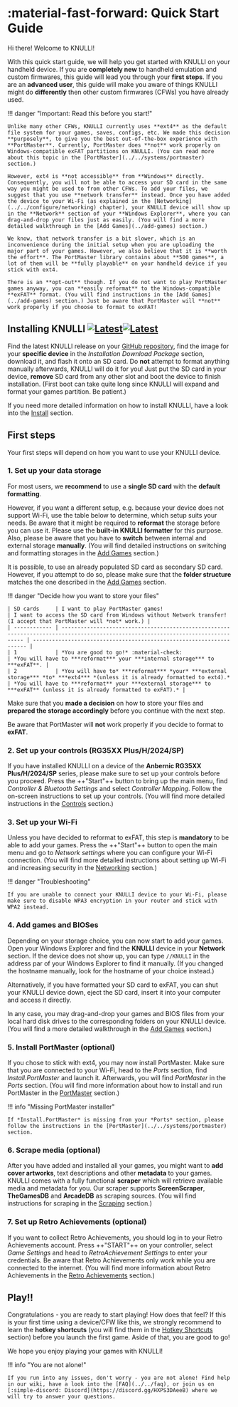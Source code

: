 # :material-fast-forward: Quick Start Guide

Hi there! Welcome to KNULLI!

With this quick start guide, we will help you get started with KNULLI on your handheld device. If you are **completely new** to handheld emulation and custom firmwares, this guide will lead you through your **first steps**. If you are an **advanced user**, this guide will make you aware of things KNULLI might do **differently** then other custom firmwares (CFWs) you have already used.

!!! danger "Important: Read this before you start!"

    Unlike many other CFWs, KNULLI currently uses **ext4** as the default file system for your games, saves, configs, etc. We made this decision **purposely**, to give you the best out-of-the-box experience with **PortMaster**. Currently, PortMaster does **not** work properly on Windows-compatible exFAT partitions on KNULLI. (You can read more about this topic in the [PortMaster](../../systems/portmaster) section.)

    However, ext4 is **not accessible** from **Windows** directly. Consequently, you will not be able to access your SD card in the same way you might be used to from other CFWs. To add your files, we suggest that you use **network transfer** instead. Once you have added the device to your Wi-Fi (as explained in the [Networking](../../configure/networking) chapter), your KNULLI device will show up in the **Network** section of your **Windows Explorer**, where you can drag-and-drop your files just as easily. (You will find a more detailed walkthrough in the [Add Games](../add-games) section.)
    
    We know, that network transfer is a bit slower, which is an inconvenience during the initial setup when you are uploading the major part of your games. However, we also believe that it is **worth the effort**. The PortMaster library contains about **500 games**, a lot of them will be **fully playable** on your handheld device if you stick with ext4.

    There is an **opt-out** though. If you do not want to play PortMaster games anyway, you can **easily reformat** to the Windows-compatible **exFAT** format. (You will find instructions in the [Add Games](../add-games) section.) Just be aware that PortMaster will **not** work properly if you choose to format to exFAT!

## Installing KNULLI [![Latest](https://img.shields.io/github/release/knulli-cfw/distribution.svg?labelColor=111111&color=5998FF&label=Latest&style=flat#only-light)](https://github.com/knulli-cfw/distribution/releases/latest)[![Latest](https://img.shields.io/github/release/knulli-cfw/distribution.svg?labelColor=dddddd&color=5998FF&label=Latest&style=flat#only-dark)](https://github.com/knulli-cfw/distribution/releases/latest)

Find the latest KNULLI release on your [GitHub repository](https://github.com/knulli-cfw/distribution/releases/latest), find the image for your **specific device** in the *Installation Download Package* section, download it, and flash it onto an SD card. Do **not** attempt to format anything manually afterwards, KNULLI will do it for you! Just put the SD card in your device, **remove** SD card from any other slot and boot the device to finish installation. (First boot can take quite long since KNULLI will expand and format your games partition. Be patient.)

If you need more detailed information on how to install KNULLI, have a look into the [Install](../install) section.

## First steps

Your first steps will depend on how you want to use your KNULLI device.

### 1. Set up your data storage

For most users, we **recommend** to use a **single SD card** with the **default formatting**.

However, if you want a different setup, e.g. because your device does not support Wi-Fi, use the table below to determine, which setup suits your needs. Be aware that it might be required to **reformat** the storage before you can use it. Please use the **built-in KNULLI formatter** for this purpose. Also, please be aware that you have to **switch** between internal and external storage **manually**. (You will find detailed instructions on switching and formatting storages in the [Add Games](../add-games) section.)

It is possible, to use an already populated SD card as secondary SD card. However, if you attempt to do so, please make sure that the **folder structure** matches the one described in the [Add Games](../add-games) section.

!!! danger "Decide how you want to store your files"

    | SD cards     | I want to play PortMaster games!                                                                                                 | I want to access the SD card from Windows without Network transfer! (I accept that PortMaster will *not* work.) |
    | ------------ | -------------------------------------------------------------------------------------------------------------------------------- | -------------------------------------------------------------------- |
    | 1            | *You are good to go!* :material-check:                                                                                           | *You will have to ***reformat*** your ***internal storage*** to ***exFAT**. |
    | 2            | *You will have to* ***reformat*** *your* ***external storage*** *to* ***ext4*** *(unless it is already formatted to ext4).*      | *You will have to ***reformat** your ***external storage*** to ***exFAT** (unless it is already formatted to exFAT).* |

Make sure that you **made a decision** on how to store your files and **prepared the storage accordingly** before you continue with the next step.

Be aware that PortMaster will **not** work properly if you decide to format to **exFAT**.

### 2. Set up your controls (RG35XX Plus/H/2024/SP)

If you have installed KNULLI on a device of the **Anbernic RG35XX Plus/H/2024/SP** series, please make sure to set up your controls before you proceed. Press the ++"Start"++ button to bring up the main menu, find *Controller & Bluetooth Settings* and select *Controller Mapping*. Follow the on-screen instructions to set up your controls. (You will find more detailed instructions in the [Controls](../../configure/controls) section.)

### 3. Set up your Wi-Fi

Unless you have decided to reformat to exFAT, this step is **mandatory** to be able to add your games. Press the ++"Start"++ button to open the main menu and go to *Network settings* where you can configure your Wi-Fi connection. (You will find more detailed instructions about setting up Wi-Fi and increasing security in the [Networking](../../configure/networking) section.)

!!! danger "Troubleshooting"

    If you are unable to connect your KNULLI device to your Wi-Fi, please make sure to disable WPA3 encryption in your router and stick with WPA2 instead.

### 4. Add games and BIOSes

Depending on your storage choice, you can now start to add your games. Open your Windows Explorer and find the **KNULLI** device in your **Network** section. If the device does not show up, you can type `//KNULLI` in the address par of your Windows Explorer to find it manually. (If you changed the hostname manually, look for the hostname of your choice instead.)

Alternatively, if you have formatted your SD card to exFAT, you can shut your KNULLI device down, eject the SD card, insert it into your computer and access it directly.

In any case, you may drag-and-drop your games and BIOS files from your local hard disk drives to the corresponding folders on your KNULLI device. (You will find a more detailed walkthrough in the [Add Games](../add-games) section.)

### 5. Install PortMaster (optional)

If you chose to stick with ext4, you may now install PortMaster. Make sure that you are connected to your Wi-Fi, head to the *Ports* section, find *Install.PortMaster* and launch it. Afterwards, you will find *PortMaster* in the *Ports* section. (You will find more information about how to install and run PortMaster in the [PortMaster](../../systems/portmaster) section.)

!!! info "Missing PortMaster installer"

    If *Install.PortMaster* is missing from your *Ports* section, please follow the instructions in the [PortMaster](../../systems/portmaster) section.

### 6. Scrape media (optional)

After you have added and installed all your games, you might want to **add cover artworks**, text descriptions and other **metadata** to your games. KNULLI comes with a fully functional **scraper** which will retrieve available media and metadata for you. Our scraper supports **ScreenScraper**, **TheGamesDB** and **ArcadeDB** as scraping sources. (You will find instructions for scraping in the [Scraping](../scraping) section.)

### 7. Set up Retro Achievements (optional)

If you want to collect Retro Achievements, you should log in to your Retro Achievements account. Press ++"START"++ on your controller, select *Game Settings* and head to *RetroAchievement Settings* to enter your credentials. Be aware that Retro Achievements only work while you are connected to the internet. (You will find more information about Retro Achievements in the  [Retro Achievements](../retro-achievements) section.)

## Play!!

Congratulations - you are ready to start playing! How does that feel? If this is your first time using a device/CFW like this, we strongly recommend to learn the **hotkey shortcuts** (you will find them in the [Hotkey Shortcuts](../hotkey-shortcuts) section) before you launch the first game. Aside of that, you are good to go!

We hope you enjoy playing your games with KNULLI!

!!! info "You are not alone!"

    If you run into any issues, don't worry - you are not alone! Find help in our wiki, have a look into the [FAQ](../../faq), or join us on [:simple-discord: Discord](https://discord.gg/HXPS3DAeeB) where we will try to answer your questions.
